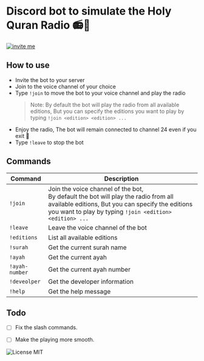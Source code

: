 # Discord bot to simulate the Holy Quran Radio 📻🥰

[![invite me](https://img.shields.io/badge/Invite%20me-Add%20the%20bot%20to%20your%20server-brightgreen?style=for-the-badge&logo=discord)](https://discord.com/api/oauth2/authorize?client_id=994939030342991922&permissions=2150647808&scope=bot)

## How to use
- Invite the bot to your server
- Join to the voice channel of your choice
- Type `!join` to move the bot to your voice channel and play the radio
   > Note: By default the bot will play the radio from all available editions,
   > But you can specify the editions you want to play by typing `!join <edition> <edition> ...`
- Enjoy the radio, The bot will remain connected to channel 24 even if you exit 🥰
- Type `!leave` to stop the bot

## Commands
| Command        | Description                                                                                                                                                                                             |
|----------------|---------------------------------------------------------------------------------------------------------------------------------------------------------------------------------------------------------|
| `!join`        | Join the voice channel of the bot, <br/>By default the bot will play the radio from all available editions, But you can specify the editions you want to play by typing `!join <edition> <edition> ...` |
| `!leave`       | Leave the voice channel of the bot                                                                                                                                                                      |
| `!editions`    | List all available editions                                                                                                                                                                             |
| `!surah`       | Get the current surah name                                                                                                                                                                              |
| `!ayah`        | Get the current ayah                                                                                                                                                                                    |
 | `!ayah-number` | Get the current ayah number                                                                                                                                                                             |
 | `!deveolper`   | Get the developer information                                                                                                                                                                           |
| `!help`        | Get the help message                                                                                                                                                                                    |

## Todo
- [ ] Fix the slash commands.
- [ ] Make the playing more smooth.


![License MIT](https://img.shields.io/badge/license-MIT-green.svg)